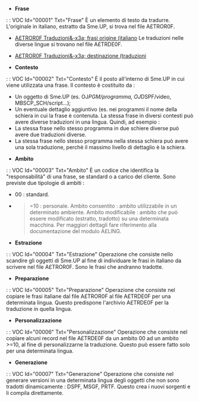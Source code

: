 - **Frase**

 :  : VOC Id="00001" Txt="Frase"
È un elemento di testo da tradurre.
L'originale in italiano, estratto da Sme.UP, si trova nel file A£TROR0F.
- [A£TROR0F Traduzioni&-x3a; frasi origine (italiano](Sorgenti/OJ/FILE/A£TROR0F)
Le traduzioni nelle diverse lingue si trovano nel file A£TRDE0F.
- [A£TROR0F Traduzioni&-x3a; destinazione (traduzioni](Sorgenti/OJ/FILE/A£TRDE0F)

- **Contesto**

 :  : VOC Id="00002" Txt="Contesto"
È il posto all'interno di Sme.UP in cui viene utilizzata una frase.
Il contesto è costituito da : 
 * Un oggetto di Sme.UP (es. OJ*PGM/programma, OJ*DSPF/video, MBSCP_SCH/script...);
 * Un eventuale dettaglio aggiuntivo (es. nei programmi il nome della schiera in cui la frase è contenuta.
La stessa frase in diversi contesti può avere diverse traduzioni in una lingua.
Quindi, ad esempio : 
 * La stessa frase nello stesso programma in due schiere diverse può avere due traduzioni diverse.
 * La stessa frase nello stesso programma nella stessa schiera può avere una sola traduzione, perchè il massimo livello di dettaglio è la schiera.

- **Ambito**

 :  : VOC Id="00003" Txt="Ambito"
È un codice che identifica la "responsabilità" di una frase, se standard o a carico del cliente.
Sono previste due tipologie di ambiti : 
 * 00 :  standard.
 * >=10 :  personale.
Ambito consentito :  ambito utilizzabile in un determinato ambiente.
Ambito modificabile :  ambito che può essere modificato (estratto, tradotto) su una determinata macchina.
Per maggiori dettagli fare riferimento alla documentazione del modulo A£LING.

- **Estrazione**

 :  : VOC Id="00004" Txt="Estrazione"
Operazione che consiste nello scandire gli oggetti di Sme.UP al fine di individuare le frasi in italiano da scrivere nel file A£TROR0F. Sono le frasi che andranno tradotte.

- **Preparazione**

 :  : VOC Id="00005" Txt="Preparazione"
Operazione che consiste nel copiare le frasi italiane dal file A£TROR0F al file A£TRDE0F per una determinata lingua. Questo predispone l'archivio A£TRDE0F per la traduzione in quella lingua.

- **Personalizzazione**

 :  : VOC Id="00006" Txt="Personalizzazione"
Operazione che consiste nel copiare alcuni record nel file A£TRDE0F da un ambito 00 ad un ambito >=10, al fine di personalizzarne la traduzione. Questo può essere fatto solo per una determinata lingua.

- **Generazione**

 :  : VOC Id="00007" Txt="Generazione"
Operazione che consiste nel generare versioni in una determinata lingua degli oggetti che  non sono tradotti dinamicamente :  DSPF, MSGF, PRTF. Questo crea i nuovi sorgenti e li compila direttamente.

